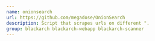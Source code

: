 ```yaml
---
name: onionsearch
url: https://github.com/megadose/OnionSearch
description: Script that scrapes urls on different ".
group: blackarch blackarch-webapp blackarch-scanner
---
```

